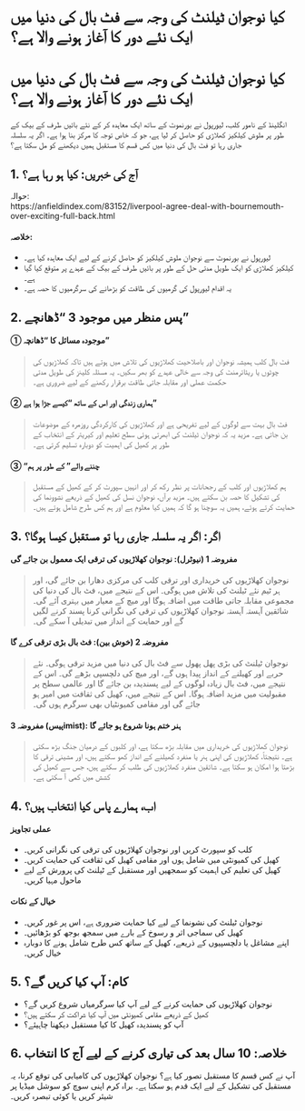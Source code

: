 # کیا نوجوان ٹیلنٹ کی وجہ سے فٹ بال کی دنیا میں ایک نئے دور کا آغاز ہونے والا ہے؟

<h1>کیا نوجوان ٹیلنٹ کی وجہ سے فٹ بال کی دنیا میں ایک نئے دور کا آغاز ہونے والا ہے؟</h1>
<p>انگلینڈ کے نامور کلب، لیورپول نے بورنموٹ کے ساتھ ایک معاہدہ کر کے نئے بائیں طرف کے بیک کے طور پر ملوش کیلکیز کھلاڑی کو حاصل کر لیا ہے، جو کہ خاص توجہ کا مرکز بنا ہوا ہے۔ اگر یہ سلسلہ جاری رہا تو فٹ بال کی دنیا میں کس قسم کا مستقبل ہمیں دیکھنے کو مل سکتا ہے؟</p>
<h2>1. آج کی خبریں: کیا ہو رہا ہے؟</h2>
<p>حوالہ:<br />
https://anfieldindex.com/83152/liverpool-agree-deal-with-bournemouth-over-exciting-full-back.html</p>
<h4>خلاصہ:</h4>
<ul>
<li>لیورپول نے بورنموٹ سے نوجوان ملوش کیلکیز کو حاصل کرنے کے لیے ایک معاہدہ کیا ہے۔</li>
<li>کیلکیز کھلاڑی کو ایک طویل مدتی حل کے طور پر بائیں طرف کے بیک کے عہدے پر متوقع کیا گیا ہے۔</li>
<li>یہ اقدام لیورپول کی گرمیوں کی طاقت کو بڑھانے کی سرگرمیوں کا حصہ ہے۔</li>
</ul>
<h2>2. پس منظر میں موجود 3 &#8220;ڈھانچے&#8221;</h2>
<h4>① موجودہ مسائل کا &#8220;ڈھانچہ&#8221;</h4>
<blockquote>
<p>فٹ بال کلب ہمیشہ نوجوان اور باصلاحیت کھلاڑیوں کی تلاش میں ہوتے ہیں تاکہ کھلاڑیوں کی چوٹوں یا ریٹائرمنٹ کی وجہ سے خالی عہدے کو بھر سکیں۔ یہ مسئلہ کلینز کی طویل مدتی حکمت عملی اور مقابلہ جاتی طاقت برقرار رکھنے کے لیے ضروری ہے۔</p>
</blockquote>
<h4>② ہماری زندگی اور اس کے ساتھ &#8220;کیسے جڑا ہوا ہے&#8221;</h4>
<blockquote>
<p>فٹ بال بہت سے لوگوں کے لیے تفریحی ہے اور کھلاڑیوں کی کارکردگی روزمرہ کے موضوعات بن جاتی ہے۔ مزید یہ کہ نوجوان ٹیلنٹ کی ابھرتی ہوئی سطح تعلیم اور کیریئر کے انتخاب کے طور پر کھیل کی اہمیت کو دوبارہ تسلیم کرتی ہے۔</p>
</blockquote>
<h4>③ &#8220;چننے والے&#8221; کے طور پر ہم</h4>
<blockquote>
<p>ہم کھلاڑیوں اور کلب کے رجحانات پر نظر رکھ کر اور انہیں سپورٹ کر کے کھیل کے مستقبل کی تشکیل کا حصہ بن سکتے ہیں۔ مزید برآں، نوجوان نسل کی کھیل کے ذریعے نشوونما کی حمایت کرتے ہوئے، ہمیں یہ سوچنا ہو گا کہ ہمیں کیا معلوم ہے اور ہم کس طرح شامل ہوتے ہیں۔</p>
</blockquote>
<h2>3. اگر: اگر یہ سلسلہ جاری رہا تو مستقبل کیسا ہوگا؟</h2>
<h4>مفروضہ 1 (نیوٹرل): نوجوان کھلاڑیوں کی ترقی ایک معمول بن جائے گی</h4>
<blockquote>
<p>نوجوان کھلاڑیوں کی خریداری اور ترقی کلب کی مرکزی دھارا بن جائے گی، اور ہر ٹیم نئے ٹیلنٹ کی تلاش میں ہوگی۔ اس کے نتیجے میں، فٹ بال کی دنیا کی مجموعی مقابلہ جاتی طاقت میں اضافہ ہوگا اور میچ کے معیار میں بہتری آئے گی۔ شائقین آہستہ آہستہ نوجوان کھلاڑیوں کی ترقی کی نگرانی کرنا پسند کرنے لگیں گے اور حمایت کے انداز میں تبدیلی آ سکے گی۔</p>
</blockquote>
<h4>مفروضہ 2 (خوش بین): فٹ بال بڑی ترقی کرے گا</h4>
<blockquote>
<p>نوجوان ٹیلنٹ کی بڑی پھل پھول سے فٹ بال کی دنیا میں مزید ترقی ہوگی۔ نئے حربے اور کھیلنے کے انداز پیدا ہوں گے، اور میچ کی دلچسپی بڑھے گی۔ اس کے نتیجے میں، فٹ بال زیادہ لوگوں کے لیے پسندیدہ بن جائے گا اور عالمی سطح پر مقبولیت میں مزید اضافہ ہوگا۔ اس کے نتیجے میں، کھیل کی ثقافت میں امیر ہو جائے گی اور مقامی کمیونٹیاں بھی سرگرم ہوں گی۔</p>
</blockquote>
<h4>مفروضہ 3 (پیسimist): ہنر ختم ہونا شروع ہو جائے گا</h4>
<blockquote>
<p>نوجوان کھلاڑیوں کی خریداری میں مقابلہ بڑھ سکتا ہے، اور کلبوں کے درمیان جنگ بڑھ سکتی ہے۔ نتیجتاً، کھلاڑیوں کی اپنی ہنر یا منفرد کھیلنے کے انداز کھو سکتے ہیں، اور مشینی ترقی کا بڑھتا ہوا امکان ہو سکتا ہے۔ شائقین منفرد کھلاڑیوں کی طلب کر سکتے ہیں، جس سے کھیل کی کشش میں کمی آ سکتی ہے۔</p>
</blockquote>
<h2>4. اب، ہمارے پاس کیا انتخاب ہیں؟</h2>
<h4>عملی تجاویز</h4>
<ul>
<li>کلب کو سپورٹ کریں اور نوجوان کھلاڑیوں کی ترقی کی نگرانی کریں۔</li>
<li>کھیل کی کمیونٹی میں شامل ہوں اور مقامی کھیل کی ثقافت کی حمایت کریں۔</li>
<li>کھیل کی تعلیم کی اہمیت کو سمجھیں اور مستقبل کے ٹیلنٹ کی پرورش کے لیے ماحول مہیا کریں۔</li>
</ul>
<h4>خیال کے نکات</h4>
<ul>
<li>نوجوان ٹیلنٹ کی نشونما کے لیے کیا حمایت ضروری ہے، اس پر غور کریں۔</li>
<li>کھیل کی سماجی اثر و رسوخ کے بارے میں سمجھ بوجھ کو بڑھائیں۔</li>
<li>اپنے مشاغل یا دلچسپیوں کے ذریعے، کھیل کے ساتھ کس طرح شامل ہونے کا دوبارہ خیال کریں۔</li>
</ul>
<h2>5. کام: آپ کیا کریں گے؟</h2>
<ul>
<li>نوجوان کھلاڑیوں کی حمایت کرنے کے لیے آپ کیا سرگرمیاں شروع کریں گے؟</li>
<li>کھیل کے ذریعے مقامی کمیونٹی میں آپ کیا شراکت کر سکتے ہیں؟</li>
<li>آپ کو پسندیدہ کھیل کا کیا مستقبل دیکھنا چاہیئے؟</li>
</ul>
<h2>6. خلاصہ: 10 سال بعد کی تیاری کرنے کے لیے آج کا انتخاب</h2>
<p>آپ نے کس قسم کا مستقبل تصور کیا ہے؟ نوجوان کھلاڑیوں کی کامیابی کی توقع کرنا، یہ مستقبل کی تشکیل کے لیے ایک قدم ہو سکتا ہے۔ براہ کرم اپنی سوچ کو سوشل میڈیا پر شیئر کریں یا کوئی تبصرہ کریں۔</p>

